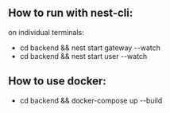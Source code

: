 ## How to run with nest-cli:
on individual terminals:
- cd backend && nest start gateway --watch
- cd backend && nest start user --watch

## How to use docker:
- cd backend && docker-compose up --build